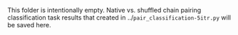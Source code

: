 This folder is intentionally empty. Native vs. shuffled chain pairing classification task results that created in ../`pair_classification-5itr.py` will be saved here.
